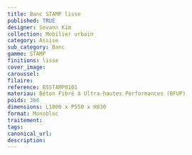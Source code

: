 ```yaml
---
title: Banc STAMP lisse
published: TRUE
designer: Sovann Kim
collection: Mobilier urbain
category: Assise
sub_category: Banc
gamme: STAMP
finitions: lisse
cover_image: 
caroussel: 
filaire: 
reference: BSSTAMP0101
materiau: Béton Fibré à Ultra-hautes Performances (BFUP)
poids: 366
dimensions: L1800 x P550 x H830
format: Monobloc
traitement: 
tags: 
canonical_url: 
description: 
---
```

